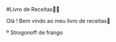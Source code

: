 #Livro de Receitas:man_cook:

Olá ! Bem vindo ao meu livro de receitas:wave:

 º Strogonoff de frango
